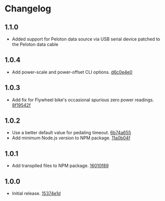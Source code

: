 # Changelog

## 1.1.0
- Added support for Peloton data source via USB serial device patched to the Peloton data cable

## 1.0.4
- Add power-scale and power-offset CLI options. [d6c0e4e0](https://github.com/ptx2/gymnasticon/commit/d6c0e4e067317e4903fafbe1a9016e02087e402f)

## 1.0.3
- Add fix for Flywheel bike's occasional spurious zero power readings. [8f19542f](https://github.com/ptx2/gymnasticon/commit/8f19542fefdc0a25bfdde8fe13392c6c547253cf)

## 1.0.2
- Use a better default value for pedaling timeout. [6b74a655](https://github.com/ptx2/gymnasticon/commit/6b74a6552daadfd7dde582bfe694926fcfb2f810)
- Add minimum Node.js version to NPM package. [11a0b04f](https://github.com/ptx2/gymnasticon/commit/11a0b04f22d71244db9223fc1820ef727587f03d)

## 1.0.1
- Add transpiled files to NPM package. [16010f89](https://github.com/ptx2/gymnasticon/commit/16010f8931335c66fe61b26d0519594a00b4fbb8)

## 1.0.0
- Initial release. [15374e1d](https://github.com/ptx2/gymnasticon/commit/15374e1d825076da835c052f17426b2b47ca50ef)

